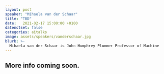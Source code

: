```yaml
---
layout: post
speaker: "Mihaela van der Schaar"
title: "TBD"
date:   2021-02-17 15:00:00 +0100
datenotset: false
categories: aitalks
image: assets/speakers/vanderschaar.jpg
blurb: >-
  Mihaela van der Schaar is John Humphrey Plummer Professor of Machine Learning, Artificial Intelligence and Medicine at the University of Cambridge and a Turing Fellow at The Alan Turing Institute in London. ​
---
```



## More info coming soon.
